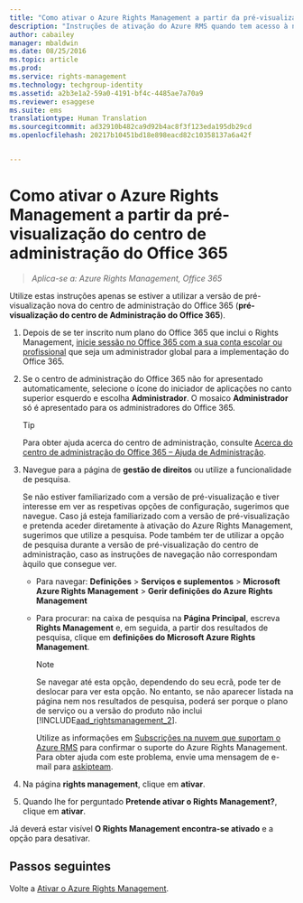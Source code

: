 ```yaml
---
title: "Como ativar o Azure Rights Management a partir da pré-visualização do centro de administração do Office 365 | Azure RMS"
description: "Instruções de ativação do Azure RMS quando tem acesso à nova versão de pré-visualização do centro de administração do Office 365 (pré-visualização do centro de administração do Office 365)."
author: cabailey
manager: mbaldwin
ms.date: 08/25/2016
ms.topic: article
ms.prod: 
ms.service: rights-management
ms.technology: techgroup-identity
ms.assetid: a2b3e1a2-59a0-4191-bf4c-4485ae7a70a9
ms.reviewer: esaggese
ms.suite: ems
translationtype: Human Translation
ms.sourcegitcommit: ad32910b482ca9d92b4ac8f3f123eda195db29cd
ms.openlocfilehash: 20217b10451bd18e898eacd82c10358137a6a42f


---
```


# Como ativar o Azure Rights Management a partir da pré-visualização do centro de administração do Office 365

>*Aplica-se a: Azure Rights Management, Office 365*


Utilize estas instruções apenas se estiver a utilizar a versão de pré-visualização nova do centro de administração do Office 365 (**pré-visualização do centro de Administração do Office 365**).

1. Depois de se ter inscrito num plano do Office 365 que inclui o Rights Management, [inicie sessão no Office 365 com a sua conta escolar ou profissional](https://portal.office.com/) que seja um administrador global para a implementação do Office 365.

2. Se o centro de administração do Office 365 não for apresentado automaticamente, selecione o ícone do iniciador de aplicações no canto superior esquerdo e escolha **Administrador**. O mosaico **Administrador** só é apresentado para os administradores do Office 365.

    > [!TIP]
    > Para obter ajuda acerca do centro de administração, consulte [Acerca do centro de administração do Office 365 – Ajuda de Administração](https://support.office.com/article/About-the-Office-365-admin-center-Admin-Help-58537702-d421-4d02-8141-e128e3703547).

3. Navegue para a página de **gestão de direitos** ou utilize a funcionalidade de pesquisa.

    Se não estiver familiarizado com a versão de pré-visualização e tiver interesse em ver as respetivas opções de configuração, sugerimos que navegue. Caso já esteja familiarizado com a versão de pré-visualização e pretenda aceder diretamente à ativação do Azure Rights Management, sugerimos que utilize a pesquisa. Pode também ter de utilizar a opção de pesquisa durante a versão de pré-visualização do centro de administração, caso as instruções de navegação não correspondam àquilo que consegue ver.

    - Para navegar: **Definições** > **Serviços e suplementos** > **Microsoft Azure Rights Management** > **Gerir definições do Azure Rights Management**

    - Para procurar: na caixa de pesquisa na **Página Principal**, escreva **Rights Management** e, em seguida, a partir dos resultados de pesquisa, clique em **definições do Microsoft Azure Rights Management**.

        > [!NOTE]
        >Se navegar até esta opção, dependendo do seu ecrã, pode ter de deslocar para ver esta opção. No entanto, se não aparecer listada na página nem nos resultados de pesquisa, poderá ser porque o plano de serviço ou a versão do produto não inclui [!INCLUDE[aad_rightsmanagement_2](../includes/aad_rightsmanagement_2_md.md)].
        >
        >Utilize as informações em [Subscrições na nuvem que suportam o Azure RMS](../get-started/requirements-subscriptions.md) para confirmar o suporte do Azure Rights Management. Para obter ajuda com este problema, envie uma mensagem de e-mail para [askipteam](mailto:askipteam?subject=I%20cannot%20activate%20RMS).

4. Na página **rights management**, clique em **ativar**.

5. Quando lhe for perguntado **Pretende ativar o Rights Management?**, clique em **ativar**.

Já deverá estar visível **O Rights Management encontra-se ativado** e a opção para desativar.


## Passos seguintes
Volte a [Ativar o Azure Rights Management](activate-service.md).




<!--HONumber=Aug16_HO4-->


